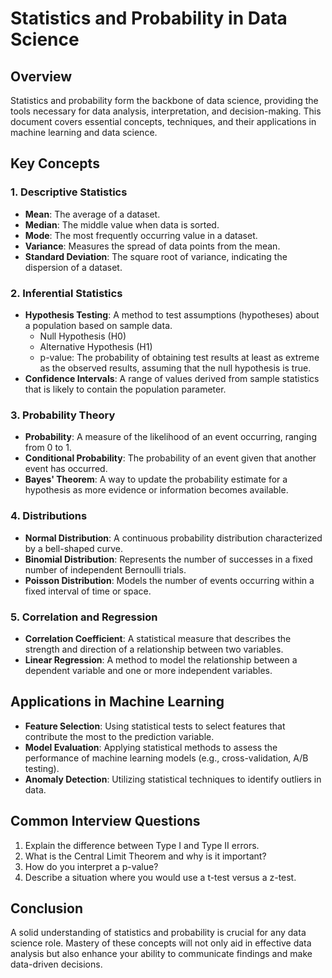 # Statistics and Probability in Data Science

## Overview
Statistics and probability form the backbone of data science, providing the tools necessary for data analysis, interpretation, and decision-making. This document covers essential concepts, techniques, and their applications in machine learning and data science.

## Key Concepts

### 1. Descriptive Statistics
- **Mean**: The average of a dataset.
- **Median**: The middle value when data is sorted.
- **Mode**: The most frequently occurring value in a dataset.
- **Variance**: Measures the spread of data points from the mean.
- **Standard Deviation**: The square root of variance, indicating the dispersion of a dataset.

### 2. Inferential Statistics
- **Hypothesis Testing**: A method to test assumptions (hypotheses) about a population based on sample data.
  - Null Hypothesis (H0)
  - Alternative Hypothesis (H1)
  - p-value: The probability of obtaining test results at least as extreme as the observed results, assuming that the null hypothesis is true.
- **Confidence Intervals**: A range of values derived from sample statistics that is likely to contain the population parameter.

### 3. Probability Theory
- **Probability**: A measure of the likelihood of an event occurring, ranging from 0 to 1.
- **Conditional Probability**: The probability of an event given that another event has occurred.
- **Bayes' Theorem**: A way to update the probability estimate for a hypothesis as more evidence or information becomes available.

### 4. Distributions
- **Normal Distribution**: A continuous probability distribution characterized by a bell-shaped curve.
- **Binomial Distribution**: Represents the number of successes in a fixed number of independent Bernoulli trials.
- **Poisson Distribution**: Models the number of events occurring within a fixed interval of time or space.

### 5. Correlation and Regression
- **Correlation Coefficient**: A statistical measure that describes the strength and direction of a relationship between two variables.
- **Linear Regression**: A method to model the relationship between a dependent variable and one or more independent variables.

## Applications in Machine Learning
- **Feature Selection**: Using statistical tests to select features that contribute the most to the prediction variable.
- **Model Evaluation**: Applying statistical methods to assess the performance of machine learning models (e.g., cross-validation, A/B testing).
- **Anomaly Detection**: Utilizing statistical techniques to identify outliers in data.

## Common Interview Questions
1. Explain the difference between Type I and Type II errors.
2. What is the Central Limit Theorem and why is it important?
3. How do you interpret a p-value?
4. Describe a situation where you would use a t-test versus a z-test.

## Conclusion
A solid understanding of statistics and probability is crucial for any data science role. Mastery of these concepts will not only aid in effective data analysis but also enhance your ability to communicate findings and make data-driven decisions.